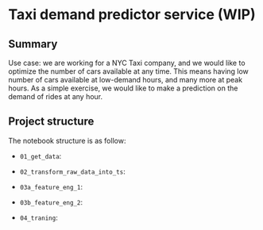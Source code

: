 # Taxi demand predictor service (WIP)

## Summary
Use case: we are working for a NYC Taxi company, and we would like to optimize the number of cars available at any time. This means having low number of cars available at low-demand hours, and many more at peak hours. As a simple exercise, we would like to make a prediction on the demand of rides at any hour.

## Project structure
The notebook structure is as follow:

- `01_get_data`:

- `02_transform_raw_data_into_ts`:

- `03a_feature_eng_1`:

- `03b_feature_eng_2`:

- `04_traning`:
